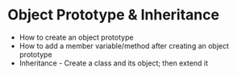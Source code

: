 # Object Prototype & Inheritance
- How to create an object prototype
- How to add a member variable/method after creating an object prototype
- Inheritance - Create a class and its object; then extend it


